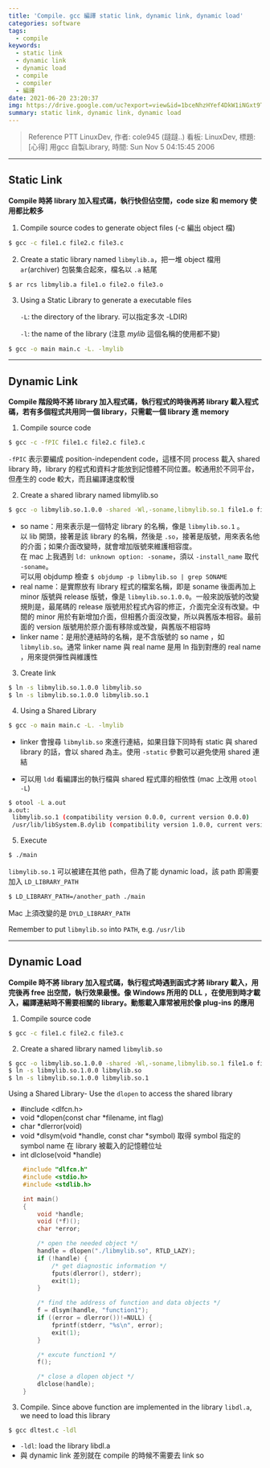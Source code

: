 ```yaml
---
title: 'Compile. gcc 編譯 static link, dynamic link, dynamic load'
categories: software
tags:
  - compile
keywords:
  - static link
  - dynamic link
  - dynamic load
  - compile
  - compiler
  - 編譯
date: 2021-06-20 23:20:37
img: https://drive.google.com/uc?export=view&id=1bceNhzHYef4DkW1iNGxt9TMuBRpu2eOS
summary: static link, dynamic link, dynamic load
---
```



> Reference
PTT LinuxDev, 作者: cole945 (躂躂..) 看板: LinuxDev, 標題: [心得] 用gcc 自製Library, 時間: Sun Nov 5 04:15:45 2006

---

## Static Link

**Compile 時將 library 加入程式碼，執行快但佔空間，code size 和 memory 使用都比較多**

1. Compile source codes to generate object files (-c 編出 object 檔)

``` bash
$ gcc -c file1.c file2.c file3.c
```

2. Create a static library named `libmylib.a`，把一堆 object 檔用 `ar`(archiver) 包裝集合起來，檔名以 `.a` 結尾

``` bash
$ ar rcs libmylib.a file1.o file2.o file3.o
```

3. Using a Static Library to generate a executable files

    `-L`: the directory of the library. 可以指定多次 -LDIR)

    `-l`: the name of the library (注意 *mylib* 這個名稱的使用都不變)

``` bash
$ gcc -o main main.c -L. -lmylib
```

---

## Dynamic Link

**Compile 階段時不將 library 加入程式碼，執行程式的時後再將 library 載入程式碼，若有多個程式共用同一個 library，只需載一個 library 進 memory**

1. Compile source code

``` bash
$ gcc -c -fPIC file1.c file2.c file3.c
```

`-fPIC` 表示要編成 position-independent code，這樣不同 process 載入 shared library 時，library 的程式和資料才能放到記憶體不同位置。較通用於不同平台，但產生的 code 較大，而且編譯速度較慢

2. Create a shared library named libmylib.so

``` bash
$ gcc -o libmylib.so.1.0.0 -shared -Wl,-soname,libmylib.so.1 file1.o file2.o file3.o
```

* so name：用來表示是一個特定 library 的名稱，像是 `libmylib.so.1` 。<br/>以 lib 開頭，接著是該 library 的名稱，然後是 `.so`，接著是版號，用來表名他的介面；如果介面改變時，就會增加版號來維護相容度。<br/>在 mac 上我遇到 `ld: unknown option: -soname`，須以 `-install_name` 取代 `-soname`。<br/>可以用 objdump 檢查 `$ objdump -p libmylib.so | grep SONAME`
* real name：是實際放有 library 程式的檔案名稱，即是 soname 後面再加上 minor 版號與 release 版號，像是 `libmylib.so.1.0.0`。一般來說版號的改變規則是，最尾碼的 release 版號用於程式內容的修正，介面完全沒有改變。中間的 minor 用於有新增加介面，但相舊介面沒改變，所以與舊版本相容。最前面的 version 版號用於原介面有移除或改變，與舊版不相容時
* linker name：是用於連結時的名稱，是不含版號的 so name ，如 `libmylib.so`。通常 linker name 與 real name 是用 ln 指到對應的 real name ，用來提供彈性與維護性

3. Create link

``` bash
$ ln -s libmylib.so.1.0.0 libmylib.so
$ ln -s libmylib.so.1.0.0 libmylib.so.1
```

4. Using a Shared Library

``` bash
$ gcc -o main main.c -L. -lmylib
```

* linker 會搜尋 `libmylib.so` 來進行連結，如果目錄下同時有 static 與 shared library 的話，會以 shared 為主。使用 `-static` 參數可以避免使用 shared 連結

* 可以用 `ldd` 看編譯出的執行檔與 shared 程式庫的相依性 (mac 上改用 `otool -L`)

``` bash
$ otool -L a.out
a.out:
 libmylib.so.1 (compatibility version 0.0.0, current version 0.0.0)
 /usr/lib/libSystem.B.dylib (compatibility version 1.0.0, current version 1252.200.5)
```

5. Execute

``` bash
$ ./main
```

`libmylib.so.1` 可以被建在其他 path，但為了能 dynamic load，該 path 即需要加入 `LD_LIBRARY_PATH`

``` bash
$ LD_LIBRARY_PATH=/another_path ./main
```

Mac 上須改變的是 `DYLD_LIBRARY_PATH`

Remember to put `libmylib.so` into `PATH`, e.g. `/usr/lib`

---

## Dynamic Load

**Compile 時不將 library 加入程式碼，執行程式時遇到函式才將 library 載入，用完後再 free 出空間，執行效果最慢。像 Windows 所用的 DLL ，在使用到時才載入，編譯連結時不需要相關的 library。動態載入庫常被用於像 plug-ins 的應用**

1. Compile source code

``` bash
$ gcc -c file1.c file2.c file3.c
```

2. Create a shared library named `libmylib.so`

``` bash
$ gcc -o libmylib.so.1.0.0 -shared -Wl,-soname,libmylib.so.1 file1.o file2.o file3.o
$ ln -s libmylib.so.1.0.0 libmylib.so
$ ln -s libmylib.so.1.0.0 libmylib.so.1
```

Using a Shared Library- Use the `dlopen` to access the shared library

* #include <dlfcn.h>
* void *dlopen(const char *filename, int flag)
* char *dlerror(void)
* void *dlsym(void *handle, const char *symbol) 取得 symbol 指定的 symbol name 在 library 被載入的記憶體位址
* int dlclose(void *handle)

``` c
    #include "dlfcn.h"
    #include <stdio.h>
    #include <stdlib.h>

    int main()
    {
        void *handle;
        void (*f)();
        char *error;

        /* open the needed object */
        handle = dlopen("./libmylib.so", RTLD_LAZY);
        if (!handle) {
            /* get diagnostic information */
            fputs(dlerror(), stderr);
            exit(1);
        }

        /* find the address of function and data objects */
        f = dlsym(handle, "function1");
        if ((error = dlerror())!=NULL) {
            fprintf(stderr, "%s\n", error);
            exit(1);
        }

        /* excute function1 */
        f();

        /* close a dlopen object */
        dlclose(handle);
    }
```

3. Compile. Since above function are implemented in the library `libdl.a`, we need to load this library

``` bash
$ gcc dltest.c -ldl
```

* `-ldl`: load the library libdl.a
* 與 dynamic link 差別就在 compile 的時候不需要去 link so
